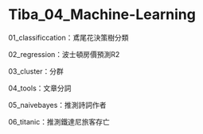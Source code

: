 # Tiba_04_Machine-Learning

01_classificcation：鳶尾花決策樹分類

02_regression：波士頓房價預測R2

03_cluster：分群

04_tools：文章分詞

05_naivebayes：推測詩詞作者

06_titanic：推測鐵達尼旅客存亡
